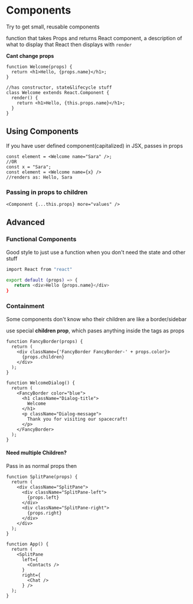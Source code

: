 # Components

Try to get small, reusable components

function that takes Props and returns React component, a description of what to display that React then displays with `render`

**Cant change props**

```react
function Welcome(props) {
  return <h1>Hello, {props.name}</h1>;
}

//has constructor, state&lifecycle stuff
class Welcome extends React.Component {
  render() {
    return <h1>Hello, {this.props.name}</h1>;
  }
}
```

## Using Components

If you have user defined component(capitalized) in JSX, passes in props

```react
const element = <Welcome name="Sara" />;
//OR
const x = "Sara";
const element = <Welcome name={x} />
//renders as: Hello, Sara
```

### Passing in props to children 

```react
<Component {...this.props} more="values" />
```

## Advanced

### Functional Components

Good style to just use a function when you don't need the state and other stuff

```bash
import React from "react"

export default (props) => {
   return <div>Hello {props.name}</div>
}
```

### Containment

Some components don't know who their children are like a border/sidebar

use special **children prop**, which pases anything inside the tags as props

```react
function FancyBorder(props) {
  return (
    <div className={'FancyBorder FancyBorder-' + props.color}>
      {props.children}
    </div>
  );
}

function WelcomeDialog() {
  return (
    <FancyBorder color="blue">
      <h1 className="Dialog-title">
        Welcome
      </h1>
      <p className="Dialog-message">
        Thank you for visiting our spacecraft!
      </p>
    </FancyBorder>
  );
}
```

#### Need multiple Children?

Pass in as normal props then 

```react
function SplitPane(props) {
  return (
    <div className="SplitPane">
      <div className="SplitPane-left">
        {props.left}
      </div>
      <div className="SplitPane-right">
        {props.right}
      </div>
    </div>
  );
}

function App() {
  return (
    <SplitPane
      left={
        <Contacts />
      }
      right={
        <Chat />
      } />
  );
}
```

